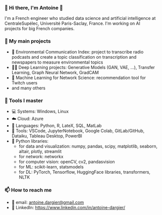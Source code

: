 ### 👋 Hi there, I'm Antoine 👋

I'm a French engineer who studied data science and artificial intelligence at CentraleSupélec, Université Paris-Saclay, France. I'm working on AI projects for big French companies.

### 📝 My main projects
- 🌱 Environmental Communication Index: project to transcribe radio podcasts and create a topic classification on transcription and newspapers to measure environmental topics
- 👨‍🔬 Deep Learning projects: Generative Models (GAN, VAE, ...), Transfer Learning, Graph Neural Network, GradCAM
- 🔗 Machine Learning for Network Science: recommendation tool for Twitch users
- and many others

### 🧰 Tools I master
- 💻 Systems: Windows, Linux
- ☁️ Cloud: Azure
- 📢 Languages: Python, R, LateX, SQL, MatLab
- 💾 Tools: VSCode, JupyterNotebook, Google Colab, GitLab/GitHub, Dataiku, Tableau Desktop, PowerBI
- 📃 Python libraries:
    * for data and visualization: numpy, pandas, scipy, matplotlib, seaborn, altair, plotly, streamlit
    * for network: networkx
    * for computer vision: openCV, cv2, pandasvision
    * for ML: scikit-learn, statsmodels
    * for DL: PyTorch, Tensorflow, HuggingFace libraries, transformers, NLTK

### 📫 How to reach me
- 📧 email: antoine.dargier@gmail.com
- 📱 LinkedIn: https://www.linkedin.com/in/antoine-dargier/
